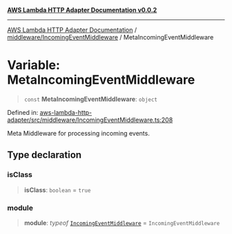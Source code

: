 [**AWS Lambda HTTP Adapter Documentation v0.0.2**](../../../README.md)

***

[AWS Lambda HTTP Adapter Documentation](../../../modules.md) / [middleware/IncomingEventMiddleware](../README.md) / MetaIncomingEventMiddleware

# Variable: MetaIncomingEventMiddleware

> `const` **MetaIncomingEventMiddleware**: `object`

Defined in: [aws-lambda-http-adapter/src/middleware/IncomingEventMiddleware.ts:208](https://github.com/stonemjs/aws-lambda-http-adapter/blob/2fb8e4d048853c60484edbc94c3249aefb421def/src/middleware/IncomingEventMiddleware.ts#L208)

Meta Middleware for processing incoming events.

## Type declaration

### isClass

> **isClass**: `boolean` = `true`

### module

> **module**: *typeof* [`IncomingEventMiddleware`](../classes/IncomingEventMiddleware.md) = `IncomingEventMiddleware`
